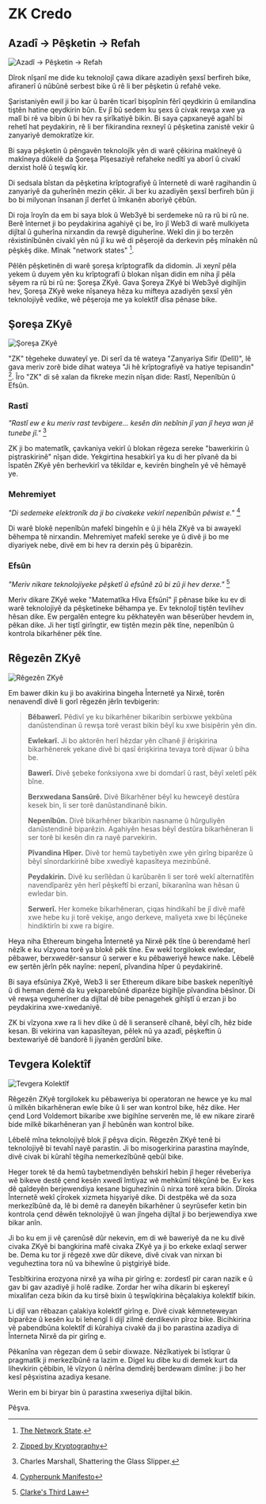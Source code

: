 # ZK Credo

## Azadî → Pêşketin → Refah

![Azadî → Pêşketin → Refah](freedom-progress-prosperity.jpeg)

Dîrok nîşanî me dide ku teknolojî çawa dikare azadiyên şexsî berfireh bike, afiranerî û nûbûnê serbest bike û rê li ber pêşketin û refahê veke.

Şaristaniyên ewil ji bo kar û barên ticarî bişopînin fêrî qeydkirin û emilandina tiştên hatine qeydkirin bûn. Ev jî bû sedem ku şexs û civak rewşa xwe ya malî bi rê va bibin û bi hev ra şirîkatiyê bikin. Bi saya çapxaneyê agahî bi rehetî hat peydakirin, rê li ber fikirandina rexneyî û pêşketina zanistê vekir û zanyariyê demokratîze kir.

Bi saya pêşketin û pêngavên teknolojîk yên di warê çêkirina makîneyê û makîneya dûkelê da Şoreşa Pîşesaziyê refaheke nedîtî ya aborî û civakî derxist holê û teşwîq kir.

Di sedsala bîstan da pêşketina krîptografiyê û înternetê di warê ragihandin û zanyariyê da guherînên mezin çêkir. Ji ber ku azadiyên şexsî berfireh bûn ji bo bi milyonan însanan jî derfet û îmkanên aboriyê çêbûn.

Di roja îroyîn da em bi saya blok û Web3yê bi serdemeke nû ra rû bi rû ne. Berê înternet ji bo peydakirina agahiyê çi be, îro jî Web3 di warê mulkiyeta dijîtal û guherîna nirxandin da rewşê diguherîne. Wekî din ji bo terzên rêxistinîbûnên civakî yên nû jî ku wê di pêşerojê da derkevin pêş mînakên nû pêşkêş dike. Mînak "network states" [^1].

Pêlên pêşketinên di warê şoreşa krîptografîk da didomin. Ji xeynî pêla yekem û duyem yên ku krîptografî û blokan nîşan didin em niha jî pêla sêyem ra rû bi rû ne: Şoreşa ZKyê. Gava Şoreya ZKyê bi Web3yê digihîjin hev, Şoreşa ZKyê weke nîşaneya hêza ku mifteya azadiyên şexsî yên teknolojiyê vedike, wê pêşeroja me ya kolektîf dîsa pênase bike.

## Şoreşa ZKyê

![Şoreşa ZKyê](zk-revolution.jpeg)

"ZK" têgeheke duwateyî ye. Di serî da tê wateya "Zanyariya Sifir (Delîl)", lê gava meriv zorê bide dihat wateya "Ji hê krîptografiyê va hatiye tepisandin" [^2]. Îro "ZK" di sê xalan da fikreke mezin nîşan dide: Rastî, Nepenîbûn û Efsûn.

### Rastî

*"Rastî ew e ku meriv rast tevbigere… kesên din nebînin jî yan jî heya wan jê tunebe jî."* [^3]

ZK ji bo matematîk, çavkaniya vekirî û blokan rêgeza sereke "bawerkirin û piştraskirinê" nîşan dide. Yekgirtina hesabkirî ya ku di her pîvanê da bi îspatên ZKyê yên berhevkirî va têkildar e, kevirên bingheîn yê vê hêmayê ye.

### Mehremiyet

*"Di sedemeke elektronîk da ji bo civakeke vekirî nepenîbûn pêwist e."* [^4]

Di warê blokê nepenîbûn mafekî bingehîn e û ji hêla ZKyê va bi awayekî bêhempa tê nirxandin. Mehremiyet mafekî sereke ye û divê ji bo me diyariyek nebe, divê em bi hev ra derxin pêş û biparêzin.


### Efsûn

*"Meriv nikare teknolojiyeke pêşketî û efsûnê zû bi zû ji hev derxe."* [^5]

Meriv dikare ZKyê weke "Matematîka Hîva Efsûnî" jî pênase bike ku ev di warê teknolojiyê da pêşketineke bêhampa ye. Ev teknolojî tiştên tevlihev hêsan dike. Ew pergalên entegre ku pêkhateyên wan bêserûber hevdem in, pêkan dike. Ji her tiştî girîngtir, ew tiştên mezin pêk tîne, nepenîbûn û kontrola bikarhêner pêk tîne.


## Rêgezên ZKyê

![Rêgezên ZKyê](zk-principles.jpeg)

Em bawer dikin ku ji bo avakirina bingeha Înternetê ya Nirxê, torên nenavendî divê li gorî rêgezên jêrîn tevbigerin:

> **Bêbawerî.** Pêdivî ye ku bikarhêner bikaribin serbixwe yekbûna danûstendinan û rewşa torê verast bikin bêyî ku xwe bisipêrin yên din.
> 
> **Ewlekarî.** Ji bo aktorên herî hêzdar yên cîhanê jî êrişkirina bikarhênerek yekane divê bi qasî êrişkirina tevaya torê dijwar û biha be.
> 
> **Bawerî.** Divê şebeke fonksiyona xwe bi domdarî û rast, bêyî xeletî pêk bîne.
> 
> **Berxwedana Sansûrê.** Divê Bikarhêner bêyî ku hewceyê destûra kesek bin, li ser torê danûstandinanê bikin.
> 
> **Nepenîbûn.** Divê bikarhêner bikaribin nasname û hûrguliyên danûstendinê biparêzin. Agahiyên hesas bêyî destûra bikarhêneran li ser torê bi kesên din ra nayê parvekirin. 
> 
> **Pîvandina Hîper.** Divê tor hemû taybetiyên xwe yên girîng biparêze û bêyî sînordarkirinê bibe xwediyê kapasîteya mezinbûnê.
> 
> **Peydakirin.** Divê ku serîlêdan û karûbarên li ser torê wekî alternatîfên navendîparêz yên herî pêşkeftî bi erzanî, bikaranîna wan hêsan û ewledar bin.
> 
> **Serwerî.** Her komeke bikarhêneran, çiqas hindikahî be jî divê mafê xwe hebe ku ji torê vekişe, ango derkeve, maliyeta xwe bi lêçûneke hindiktirîn bi xwe ra bigire.

Heya niha Ethereum bingeha Înternetê ya Nirxê pêk tîne û berendamê herî nêzîk e ku vîzyona torê ya blokê pêk tîne. Ew wekî torgilokek ewledar, pêbawer, berxwedêr-sansur û serwer e ku pêbaweriyê hewce nake. Lêbelê ew şertên jêrîn pêk nayîne: nepenî, pîvandina hîper û peydakirinê.

Bi saya efsûniya ZKyê, Web3 li ser Ethereum dikare bibe baskek nepenîtiyê û di heman demê da ku yekparebûnê diparêze bigihîje pîvandina bêsînor. Di vê rewşa veguherîner da dijîtal dê bibe penagehek gihîştî û erzan ji bo peydakirina xwe-xwedaniyê.

ZK bi vîzyona xwe ra li hev dike û dê li seranserê cîhanê, bêyî cîh, hêz bide kesan. Bi vekirina van kapasîteyan, pêlek nû ya azadî, pêşkeftin û bextewariyê dê bandorê li jiyanên gerdûnî bike.

## Tevgera Kolektîf 

![Tevgera Kolektîf](the-collective-action.jpeg)

Rêgezên ZKyê torgilokek ku pêbaweriya bi operatoran ne hewce ye ku mal û milkên bikarhêneran ewle bike û li ser wan kontrol bike, hêz dike. Her çend Lord Voldemort bikaribe xwe bigihîne serverên me, lê ew nikare zirarê bide milkê bikarhêneran yan jî hebûnên wan kontrol bike.

Lêbelê mîna teknolojiyê blok jî pêşva diçin. Rêgezên ZKyê tenê bi teknolojiyê bi tevahî nayê parastin. Ji bo misogerkirina parastina mayînde, divê civak bi kûrahî têgiha nemerkezîbûnê qebûl bike.

Heger torek tê da hemû taybetmendiyên behskirî hebin jî heger rêveberiya wê bikeve destê çend kesên xwedî îmtiyaz wê mehkûmî têkçûnê be. Ev kes dê qaîdeyên berjewendiya kesane biguhezînin û nirxa torê xera bikin. Dîroka Înternetê wekî çîrokek xizmeta hişyariyê dike. Di destpêka wê da soza merkezîbûnê da, lê bi demê ra daneyên bikarhêner û seyrûsefer ketin bin kontrola çend dêwên teknolojiyê û wan jîngeha dijîtal ji bo berjewendiya xwe bikar anîn.

Ji bo ku em ji vê çarenûsê dûr nekevin, em di wê baweriyê da ne ku divê civaka ZKyê bi bangkirina mafê civaka ZKyê ya ji bo erkeke exlaqî serwer be. Dema ku tor ji rêgezê xwe dûr dikeve, divê civak van nirxan bi veguheztina tora nû va bihewîne û piştgiriyê bide.

Tesbîtkirina erozyona nirxê ya wiha pir girîng e: zordestî pir caran nazik e û gav bi gav azadiyê ji holê radike. Zordar her wiha dikarin bi eşkereyî mixalifan ceza bikin da ku tirsê bixin û teşwîqkirina bêçalakiya kolektîf bikin.

Li dijî van rêbazan çalakiya kolektîf girîng e. Divê civak kêmneteweyan biparêze û kesên ku bi lehengî li dijî zilmê derdikevin pîroz bike. Bicihkirina vê pabendbûna kolektîf di kûrahiya civakê da ji bo parastina azadiya di Înterneta Nirxê da pir girîng e.

Pêkanîna van rêgezan dem û sebir dixwaze. Nêzîkatiyek bi îstîqrar û pragmatîk ji merkezîbûnê ra lazim e. Digel ku dibe ku di demek kurt da lihevkirin çêbibin, lê vîzyon û nêrîna demdirêj berdewam dimîne: ji bo her kesî pêşxistina azadiya kesane.

Werin em bi biryar bin û parastina xweseriya dijîtal bikin. 

Pêşva.

[^1]: [The Network State](https://thenetworkstate.com/the-network-state-in-one-sentence).
[^2]: [Zipped by Kryptography](https://twitter.com/vitalikbuterin/status/1309298689156866048)
[^3]: Charles Marshall, Shattering the Glass Slipper.
[^4]: [Cypherpunk Manifesto](https://nakamotoinstitute.org/static/docs/cypherpunk-manifesto.txt)
[^5]: [Clarke's Third Law](https://en.wikipedia.org/wiki/Clarke%27s_three_laws)
